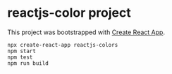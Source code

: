 # reactjs-color project

This project was bootstrapped with [Create React App](https://github.com/facebook/create-react-app).

    npx create-react-app reactjs-colors
    npm start
    npm test
    npm run build